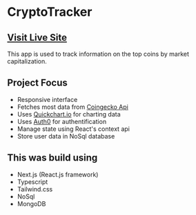 # CryptoTracker

## [Visit Live Site](https://cryptocoins-tracker.vercel.app/)

This app is used to track information on the top coins by market capitalization.

## Project Focus

- Responsive interface
- Fetches most data from [Coingecko Api](https://www.coingecko.com/en/api/documentation)
- Uses [Quickchart.io](https://quickchart.io/) for charting data
- Uses [Auth0](https://auth0.com/docs) for authentification
- Manage state using React's context api
- Store user data in NoSql database

## This was build using

- Next.js (React.js framework)
- Typescript
- Tailwind.css
- NoSql
- MongoDB
